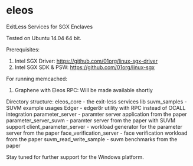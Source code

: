 # eleos
ExitLess Services for SGX Enclaves

Tested on Ubuntu 14.04 64 bit.

Prerequisites:
1. Intel SGX Driver: https://github.com/01org/linux-sgx-driver
2. Intel SGX SDK & PSW: https://github.com/01org/linux-sgx

For running memcached:
1. Graphene with Eleos RPC: Will be made available shortly  

Directory structure:
eleos_core - the exit-less services lib
suvm_samples - SUVM example usages
Edger - edger8r utility with RPC instead of OCALL integration
parameter_server - paramter server application from the paper
parameter_server_suvm - paramter server from the paper with SUVM support
client_parameter_server - workload generator for the parameter server from the paper 
face_verification_server - face verification workload from the paper
suvm_read_write_sample - suvm benchmarks from the paper

Stay tuned for further support for the Windows platform.
